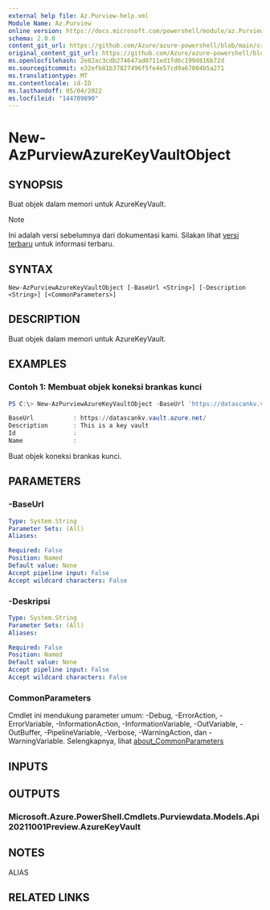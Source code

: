 ```yaml
---
external help file: Az.Purview-help.xml
Module Name: Az.Purview
online version: https://docs.microsoft.com/powershell/module/az.Purview/new-AzPurviewAzureKeyVaultObject
schema: 2.0.0
content_git_url: https://github.com/Azure/azure-powershell/blob/main/src/Purview/Purview/help/New-AzPurviewAzureKeyVaultObject.md
original_content_git_url: https://github.com/Azure/azure-powershell/blob/main/src/Purview/Purview/help/New-AzPurviewAzureKeyVaultObject.md
ms.openlocfilehash: 2e82ac3cdb274647ad0711ed1fd6c199d816b72d
ms.sourcegitcommit: e32efb81b37827496f5fe4e57cd9a67004b5a271
ms.translationtype: MT
ms.contentlocale: id-ID
ms.lasthandoff: 05/04/2022
ms.locfileid: "144709890"
---
```

# New-AzPurviewAzureKeyVaultObject

## SYNOPSIS
Buat objek dalam memori untuk AzureKeyVault.

> [!NOTE]
>Ini adalah versi sebelumnya dari dokumentasi kami. Silakan lihat [versi terbaru](/powershell/module/az.purview/new-azpurviewazurekeyvaultobject) untuk informasi terbaru.

## SYNTAX

```
New-AzPurviewAzureKeyVaultObject [-BaseUrl <String>] [-Description <String>] [<CommonParameters>]
```

## DESCRIPTION
Buat objek dalam memori untuk AzureKeyVault.

## EXAMPLES

### Contoh 1: Membuat objek koneksi brankas kunci
```powershell
PS C:\> New-AzPurviewAzureKeyVaultObject -BaseUrl 'https://datascankv.vault.azure.net/' -Description 'This is a key vault'

BaseUrl           : https://datascankv.vault.azure.net/
Description       : This is a key vault
Id                :
Name              :
```

Buat objek koneksi brankas kunci.

## PARAMETERS

### -BaseUrl

```yaml
Type: System.String
Parameter Sets: (All)
Aliases:

Required: False
Position: Named
Default value: None
Accept pipeline input: False
Accept wildcard characters: False
```

### -Deskripsi

```yaml
Type: System.String
Parameter Sets: (All)
Aliases:

Required: False
Position: Named
Default value: None
Accept pipeline input: False
Accept wildcard characters: False
```

### CommonParameters
Cmdlet ini mendukung parameter umum: -Debug, -ErrorAction, -ErrorVariable, -InformationAction, -InformationVariable, -OutVariable, -OutBuffer, -PipelineVariable, -Verbose, -WarningAction, dan -WarningVariable. Selengkapnya, lihat [about_CommonParameters](http://go.microsoft.com/fwlink/?LinkID=113216)

## INPUTS

## OUTPUTS

### Microsoft.Azure.PowerShell.Cmdlets.Purviewdata.Models.Api20211001Preview.AzureKeyVault

## NOTES

ALIAS

## RELATED LINKS
